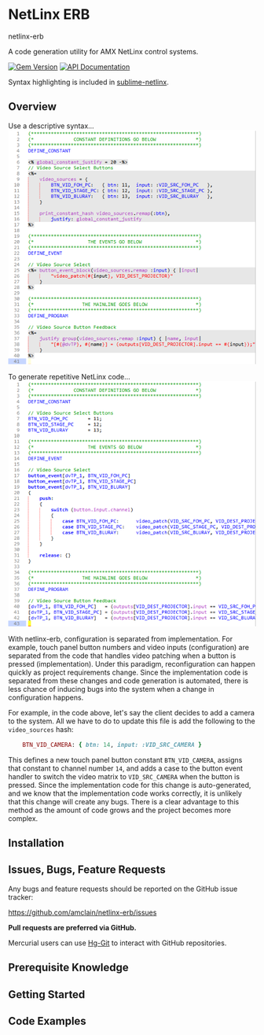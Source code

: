 # NetLinx ERB

netlinx-erb

A code generation utility for AMX NetLinx control systems.

[![Gem Version](https://badge.fury.io/rb/netlinx-erb.svg)](http://badge.fury.io/rb/netlinx-erb)
[![API Documentation](http://img.shields.io/badge/docs-api-blue.svg)](http://www.rubydoc.info/gems/netlinx-erb)

Syntax highlighting is included in [sublime-netlinx](https://github.com/amclain/sublime-netlinx).


## Overview

Use a descriptive syntax...
![ERB Template](screenshots/example_erb.png)

To generate repetitive NetLinx code...
![Generated AXI File](screenshots/example_axi.png)

With netlinx-erb, configuration is separated from implementation. For example,
touch panel button numbers and video inputs (configuration) are separated from
the code that handles video patching when a button is pressed (implementation).
Under this paradigm, reconfiguration can happen quickly as project requirements
change. Since the implementation code is separated from these changes and code
generation is automated, there is less chance of inducing bugs into the system
when a change in configuration happens.

For example, in the code above, let's say the client decides to add a camera
to the system. All we have to do to update this file is add the following to
the `video_sources` hash:

```ruby
    BTN_VID_CAMERA: { btn: 14, input: :VID_SRC_CAMERA }
```

This defines a new touch panel button constant `BTN_VID_CAMERA`, assigns that
constant to channel number `14`, and adds a case to the button event handler
to switch the video matrix to `VID_SRC_CAMERA` when the button is pressed.
Since the implementation code for this change is auto-generated, and we know
that the implementation code works correctly, it is unlikely that this change
will create any bugs. There is a clear advantage to this method as the amount
of code grows and the project becomes more complex.


## Installation

## Issues, Bugs, Feature Requests

Any bugs and feature requests should be reported on the GitHub issue tracker:

https://github.com/amclain/netlinx-erb/issues


**Pull requests are preferred via GitHub.**

Mercurial users can use [Hg-Git](http://hg-git.github.io/) to interact with
GitHub repositories.


## Prerequisite Knowledge

## Getting Started

## Code Examples
